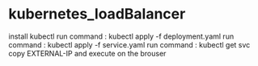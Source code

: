 # kubernetes_loadBalancer
install kubectl
run command : kubectl apply -f deployment.yaml
run command : kubectl apply -f service.yaml
run command : kubectl get svc
copy EXTERNAL-IP and execute on the brouser
